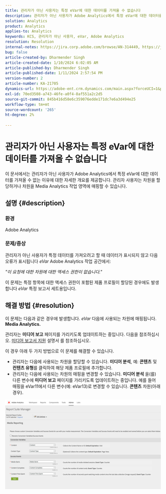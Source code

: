 ```yaml
---
title: 관리자가 아닌 사용자는 특정 eVar에 대한 데이터를 가져올 수 없습니다
description: 관리자가 아닌 사용자가 Adobe Analytics에서 특정 eVar에 대한 데이터를 가져오는 방법을 알아봅니다. 관리자 사용자는 Media Analytics 작업 영역에 차원을 할당하거나 매핑할 수 있습니다.
solution: Analytics
product: Analytics
applies-to: Analytics
keywords: KCS, 관리자가 아닌 사용자, eVar, Adobe Analytics
resolution: Resolution
internal-notes: https://jira.corp.adobe.com/browse/AN-314449, https://jira.corp.adobe.com/browse/AN-288651
bug: false
article-created-by: Dharmender Singh
article-created-date: 1/10/2024 6:02:05 AM
article-published-by: Dharmender Singh
article-published-date: 1/11/2024 2:57:54 PM
version-number: 2
article-number: KA-21705
dynamics-url: https://adobe-ent.crm.dynamics.com/main.aspx?forceUCI=1&pagetype=entityrecord&etn=knowledgearticle&id=f33c4ac5-7daf-ee11-a569-6045bd0065b6
exl-id: 70ed3508-a743-46fe-a0f4-8af551a2c2d5
source-git-commit: 845b416d58e6c359076edde171dc7e6a3d494e25
workflow-type: tm+mt
source-wordcount: '265'
ht-degree: 2%

---
```


# 관리자가 아닌 사용자는 특정 eVar에 대한 데이터를 가져올 수 없습니다


이 문서에서는 관리자가 아닌 사용자가 Adobe Analytics에서 특정 eVar에 대한 데이터를 가져올 수 없는 이유에 대한 자세한 개요를 제공합니다. 관리자 사용자는 차원을 할당하거나 차원을 Media Analytics 작업 영역에 매핑할 수 있습니다.

## 설명 {#description}


### <b>환경</b>

Adobe Analytics

### <b>문제/증상</b>

관리자가 아닌 사용자가 특정 데이터를 가져오려고 할 때 데이터가 표시되지 않고 다음 오류가 표시됩니다 *eVar* Adobe Analytics 작업 공간에서:

*&quot;이 요청에 대한 차원에 대한 액세스 권한이 없습니다.&quot;*

이 문제는 특정 항목에 대한 액세스 권한이 포함된 제품 프로필이 할당된 경우에도 발생합니다 *eVar* 특정 보고서 세트용입니다.


## 해결 방법 {#resolution}


이 문제는 다음과 같은 경우에 발생합니다. *eVar* 다음에 사용되는 차원에 매핑됩니다. <b>Media Analytics. </b>

관리자는 <b>미디어 보고</b> 페이지를 가리키도록 업데이트하는 중입니다. 다음을 참조하십시오. [미디어 보고서 지원](https://experienceleague.adobe.com/docs/media-analytics/using/media-reports/media-reports-enable.html?lang=en) 설명서 를 참조하십시오.

이 경우 아래 두 가지 방법으로 이 문제를 해결할 수 있습니다.

- 관리자는 다음에 사용되는 차원을 할당할 수 있습니다. <b>미디어 분석</b>, 예: <b>콘텐츠</b> 및 <b>컨텐츠 유형</b>를 클릭하여 해당 제품 프로필에 추가합니다.
- 관리자는 다음에 사용되는 차원의 매핑을 변경할 수 있습니다. <b>미디어 분석</b> 을(를) 다른 변수에 <b>미디어 보고</b> 페이지를 가리키도록 업데이트하는 중입니다. 예를 들어 매핑을 eVar11에서 다른 변수(예: eVar13)로 변경할 수 있습니다. <b>콘텐츠</b> 차원(아래 경우).


![](assets/c3c48629-06e0-ed11-a7c7-6045bd006e5a.png)
